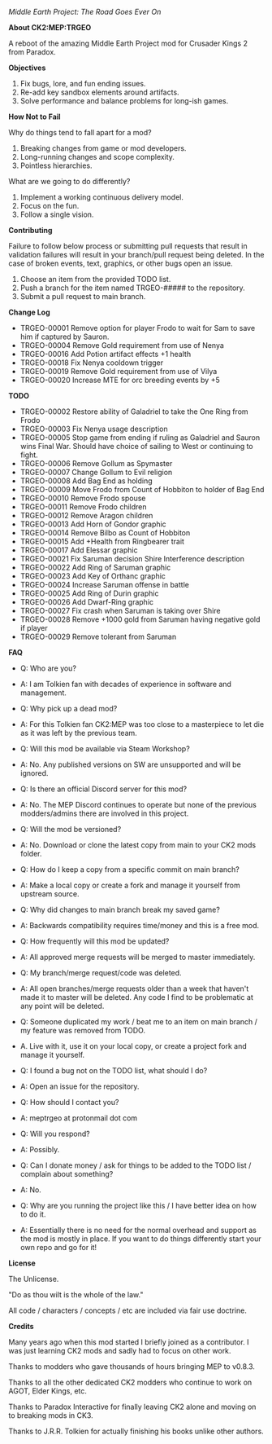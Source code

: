 *Middle Earth Project: The Road Goes Ever On*

**About CK2:MEP:TRGEO**

A reboot of the amazing Middle Earth Project mod for Crusader Kings 2 from Paradox.

**Objectives**
1) Fix bugs, lore, and fun ending issues.
2) Re-add key sandbox elements around artifacts.
3) Solve performance and balance problems for long-ish games.

**How Not to Fail**

Why do things tend to fall apart for a mod?
1) Breaking changes from game or mod developers.
2) Long-running changes and scope complexity.
3) Pointless hierarchies.

What are we going to do differently?
1) Implement a working continuous delivery model.
2) Focus on the fun.
3) Follow a single vision.

**Contributing**

Failure to follow below process or submitting pull requests that result in validation failures will result in your branch/pull request being deleted.
In the case of broken events, text, graphics, or other bugs open an issue.

1) Choose an item from the provided TODO list.
2) Push a branch for the item named TRGEO-##### to the repository. 
3) Submit a pull request to main branch.

**Change Log**

* TRGEO-00001 Remove option for player Frodo to wait for Sam to save him if captured by Sauron.
* TRGEO-00004 Remove Gold requirement from use of Nenya
* TRGEO-00016 Add Potion artifact effects +1 health
* TRGEO-00018 Fix Nenya cooldown trigger
* TRGEO-00019 Remove Gold requirement from use of Vilya
* TRGEO-00020 Increase MTE for orc breeding events by +5

**TODO** 

* TRGEO-00002 Restore ability of Galadriel to take the One Ring from Frodo
* TRGEO-00003 Fix Nenya usage description
* TRGEO-00005 Stop game from ending if ruling as Galadriel and Sauron wins Final War. Should have choice of sailing to West or continuing to fight.
* TRGEO-00006 Remove Gollum as Spymaster
* TRGEO-00007 Change Gollum to Evil religion
* TRGEO-00008 Add Bag End as holding
* TRGEO-00009 Move Frodo from Count of Hobbiton to holder of Bag End
* TRGEO-00010 Remove Frodo spouse
* TRGEO-00011 Remove Frodo children
* TRGEO-00012 Remove Aragon children
* TRGEO-00013 Add Horn of Gondor graphic
* TRGEO-00014 Remove Bilbo as Count of Hobbiton
* TRGEO-00015 Add +Health from Ringbearer trait
* TRGEO-00017 Add Elessar graphic
* TRGEO-00021 Fix Saruman decision Shire Interference description
* TRGEO-00022 Add Ring of Saruman graphic
* TRGEO-00023 Add Key of Orthanc graphic
* TRGEO-00024 Increase Saruman offense in battle
* TRGEO-00025 Add Ring of Durin graphic
* TRGEO-00026 Add Dwarf-Ring graphic
* TRGEO-00027 Fix crash when Saruman is taking over Shire
* TRGEO-00028 Remove +1000 gold from Saruman having negative gold if player
* TRGEO-00029 Remove tolerant from Saruman

**FAQ**

* Q: Who are you?
* A: I am Tolkien fan with decades of experience in software and management.


* Q: Why pick up a dead mod?
* A: For this Tolkien fan CK2:MEP was too close to a masterpiece to let die as it was left by the previous team.


* Q: Will this mod be available via Steam Workshop?
* A: No. Any published versions on SW are unsupported and will be ignored.


* Q: Is there an official Discord server for this mod?
* A: No. The MEP Discord continues to operate but none of the previous modders/admins there are involved in this project.


* Q: Will the mod be versioned?
* A: No. Download or clone the latest copy from main to your CK2 mods folder.


* Q: How do I keep a copy from a specific commit on main branch?
* A: Make a local copy or create a fork and manage it yourself from upstream source.


* Q: Why did changes to main branch break my saved game?
* A: Backwards compatibility requires time/money and this is a free mod.


* Q: How frequently will this mod be updated?
* A: All approved merge requests will be merged to master immediately.


* Q: My branch/merge request/code was deleted.
* A: All open branches/merge requests older than a week that haven't made it to master will be deleted.
Any code I find to be problematic at any point will be deleted.


* Q: Someone duplicated my work / beat me to an item on main branch / my feature was removed from TODO.
* A. Live with it, use it on your local copy, or create a project fork and manage it yourself.


* Q: I found a bug not on the TODO list, what should I do?
* A: Open an issue for the repository.


* Q: How should I contact you?
* A: meptrgeo at protonmail dot com


* Q: Will you respond?
* A: Possibly.


* Q: Can I donate money / ask for things to be added to the TODO list / complain about something?
* A: No.


* Q: Why are you running the project like this / I have better idea on how to do it.
* A: Essentially there is no need for the normal overhead and support as the mod is mostly in place. If you want to do things differently start your own repo and go for it!

**License**

The Unlicense.

"Do as thou wilt is the whole of the law."

All code / characters / concepts / etc are included via fair use doctrine.

**Credits**

Many years ago when this mod started I briefly joined as a contributor.
I was just learning CK2 mods and sadly had to focus on other work.

Thanks to modders who gave thousands of hours bringing MEP to v0.8.3.

Thanks to all the other dedicated CK2 modders who continue to work on AGOT, Elder Kings, etc.

Thanks to Paradox Interactive for finally leaving CK2 alone and moving on to breaking mods in CK3.

Thanks to J.R.R. Tolkien for actually finishing his books unlike other authors.
